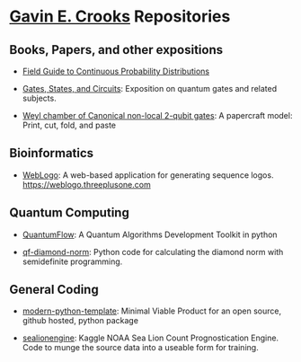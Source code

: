 # [Gavin E. Crooks](https://threeplusone.com) Repositories

## Books, Papers, and other expositions

* [Field Guide to Continuous Probability Distributions](https://github.com/gecrooks/fieldguide)

* [Gates, States, and Circuits](https://github.com/gecrooks/on_gates): Exposition on quantum gates and related subjects.

* [Weyl chamber of Canonical non-local 2-qubit gates](https://github.com/gecrooks/on_weyl): A papercraft model: Print, cut, fold, and paste 

## Bioinformatics

* [WebLogo](https://github.com/WebLogo/weblogo): A web-based application for generating sequence logos. <https://weblogo.threeplusone.com>
  
## Quantum Computing

* [QuantumFlow](https://github.com/gecrooks/quantumflow): A Quantum Algorithms Development Toolkit in python

* [qf-diamond-norm](https://github.com/gecrooks/qf-diamond-norm): Python code for calculating the diamond norm with semidefinite programming.


## General Coding

* [modern-python-template](https://github.com/gecrooks/modern-python-template): Minimal Viable Product for an open source, github hosted, python package

* [sealionengine](https://github.com/gecrooks/sealionengine): Kaggle NOAA Sea Lion Count Prognostication Engine. Code to munge the source data into a useable form for training. 

